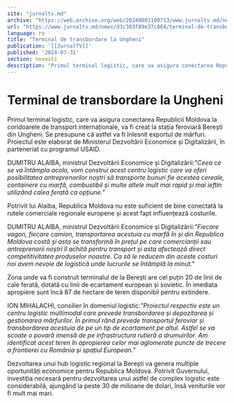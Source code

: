 ```yaml
---
site: "jurnaltv.md"
archive: "https://web.archive.org/web/20240801100713/www.jurnaltv.md/news/d3c303f89e37c864/terminal-de-transbordare-la-ungheni.html"
url: "https://www.jurnaltv.md/news/d3c303f89e37c864/terminal-de-transbordare-la-ungheni.html"
language: ro
title: "Terminal de transbordare la Ungheni"
publication: '[[JurnalTV]]'
published: '2024-07-31'
section: novosti
description: "Primul terminal logistic, care va asigura conectarea Republicii Moldova la coridoarele de transport internaționale, va fi creat la stația feroviară Berești din Ungheni. Se presupune că astfel va fi înlesnit exportul de mărfuri. Proiectul este elaborat de Ministerul Dezvoltării Economice și Digitalizării, în parteneriat cu programul USAID."
---
```


# Terminal de transbordare la Ungheni

Primul terminal logistic, care va asigura conectarea Republicii Moldova la coridoarele de transport internaționale, va fi creat la stația feroviară Berești din Ungheni. Se presupune că astfel va fi înlesnit exportul de mărfuri. Proiectul este elaborat de Ministerul Dezvoltării Economice și Digitalizării, în parteneriat cu programul USAID.

DUMITRU ALAIBA, ministrul Dezvoltării Economice și Digitalizării:*"Ceea ce se va întâmpla acolo, vom construi acest centru logistic care va oferi posibilitatea antreprenorilor noștri să transporte bunuri fie acestea cereale, containere cu marfă, combustibil și multe altele mult mai rapid și mai ieftin utilizând calea ferată ca opțiune."*

Potrivit lui Alaiba, Republica Moldova nu este suficient de bine conectată la rutele comerciale regionale europene și acest fapt influențează costurile.

DUMITRU ALAIBA, ministrul Dezvoltării Economice și Digitalizării:*"Fiecare vagon, fiecare camion, transportarea acestuia cu marfă în și din Republica Moldova costă și asta se transformă în prețul pe care comercianții sau antreprenorii noștri îl achită pentru transport și asta afectează direct competitivitatea produselor noastre. Ca să le reducem din aceste costuri noi avem nevoie de logistică unde lucrurile se întâmplă la minut."*

Zona unde va fi construit terminalul de la Berești are cel puțin 20 de linii de cale ferată, dotată cu linii de ecartament european și sovietic. În imediata apropiere sunt încă 87 de hectare de teren disponibil pentru extindere.

ION MIHALACHI, consilier în domeniul logistic:*"Proiectul respectiv este un centru logistic multimodal care prevede transbordarea și depozitarea și gestionarea mărfurilor. În primul rând prevede transportul feroviar și transbordarea acestuia de pe un tip de ecartament pe altul. Astfel se va scoate o povară imensă de pe infrastructura rutieră a drumuirilor. Am identificat acest teren în apropierea celor mai aglomerate puncte de trecere a frontierei cu România și spațiul European."*

Dezvoltarea unui hub logistic regional la Berești va genera multiple oportunități economice pentru Republica Moldova. Potrivit Guvernului, investiția necesară pentru dezvoltarea unui astfel de complex logistic este considerabilă, ajungând la peste 30 de milioane de dolari, însă veniturile vor fi mult mai mari.